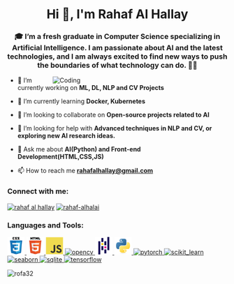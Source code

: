 <h1 align="center">Hi 👋, I'm Rahaf Al Hallay</h1>
<h3 align="center">🎓 I’m a fresh graduate in Computer Science specializing in Artificial Intelligence. I am passionate about AI and the latest technologies, and I am always excited to find new ways to push the boundaries of what technology can do. 🚀🌟</h3>

<img align="right" alt="Coding" width="400" src="https://cdn.dribbble.com/users/236204/screenshots/4353062/media/11705dbe3d8bb0b292040f2fc1e32583.gif">

- 🔭 I’m currently working on **ML, DL, NLP and CV Projects**

- 🌱 I’m currently learning **Docker, Kubernetes**

- 👯 I’m looking to collaborate on **Open-source projects related to AI**

- 🤝 I’m looking for help with **Advanced techniques in NLP and CV, or exploring new AI research ideas.**

<!-- 👨‍💻 All of my projects are available at [......](......)-->

<!--📝 I regularly write articles on [.....](.....)-->

- 💬 Ask me about **AI(Python) and Front-end Development(HTML,CSS,JS)**

- 📫 How to reach me **rahafalhallay@gmail.com**

<h3 align="left">Connect with me:</h3>
<p align="left">
<a href="https://www.linkedin.com/in/rahaf-al-hallay/" target="blank"><img align="center" src="https://raw.githubusercontent.com/rahuldkjain/github-profile-readme-generator/master/src/images/icons/Social/linked-in-alt.svg" alt="rahaf al hallay" height="30" width="40" /></a>
<a href="https://www.youtube.com/c/rahaf-alhalai" target="blank"><img align="center" src="https://raw.githubusercontent.com/rahuldkjain/github-profile-readme-generator/master/src/images/icons/Social/youtube.svg" alt="rahaf-alhalai" height="30" width="40" /></a>
</p>

<h3 align="left">Languages and Tools:</h3>
<p align="left"> <a href="https://www.w3schools.com/css/" target="_blank" rel="noreferrer"> <img src="https://raw.githubusercontent.com/devicons/devicon/master/icons/css3/css3-original-wordmark.svg" alt="css3" width="40" height="40"/> </a> <a href="https://www.w3.org/html/" target="_blank" rel="noreferrer"> <img src="https://raw.githubusercontent.com/devicons/devicon/master/icons/html5/html5-original-wordmark.svg" alt="html5" width="40" height="40"/> </a> <a href="https://developer.mozilla.org/en-US/docs/Web/JavaScript" target="_blank" rel="noreferrer"> <img src="https://raw.githubusercontent.com/devicons/devicon/master/icons/javascript/javascript-original.svg" alt="javascript" width="40" height="40"/> </a> <a href="https://opencv.org/" target="_blank" rel="noreferrer"> <img src="https://www.vectorlogo.zone/logos/opencv/opencv-icon.svg" alt="opencv" width="40" height="40"/> </a> <a href="https://pandas.pydata.org/" target="_blank" rel="noreferrer"> <img src="https://raw.githubusercontent.com/devicons/devicon/2ae2a900d2f041da66e950e4d48052658d850630/icons/pandas/pandas-original.svg" alt="pandas" width="40" height="40"/> </a> <a href="https://www.python.org" target="_blank" rel="noreferrer"> <img src="https://raw.githubusercontent.com/devicons/devicon/master/icons/python/python-original.svg" alt="python" width="40" height="40"/> </a> <a href="https://pytorch.org/" target="_blank" rel="noreferrer"> <img src="https://www.vectorlogo.zone/logos/pytorch/pytorch-icon.svg" alt="pytorch" width="40" height="40"/> </a> <a href="https://scikit-learn.org/" target="_blank" rel="noreferrer"> <img src="https://upload.wikimedia.org/wikipedia/commons/0/05/Scikit_learn_logo_small.svg" alt="scikit_learn" width="40" height="40"/> </a> <a href="https://seaborn.pydata.org/" target="_blank" rel="noreferrer"> <img src="https://seaborn.pydata.org/_images/logo-mark-lightbg.svg" alt="seaborn" width="40" height="40"/> </a> <a href="https://www.sqlite.org/" target="_blank" rel="noreferrer"> <img src="https://www.vectorlogo.zone/logos/sqlite/sqlite-icon.svg" alt="sqlite" width="40" height="40"/> </a> <a href="https://www.tensorflow.org" target="_blank" rel="noreferrer"> <img src="https://www.vectorlogo.zone/logos/tensorflow/tensorflow-icon.svg" alt="tensorflow" width="40" height="40"/> </a> </p>

<p><img align="center" src="https://github-readme-stats.vercel.app/api/top-langs?username=rofa32&show_icons=true&locale=en&layout=compact" alt="rofa32" /></p>
